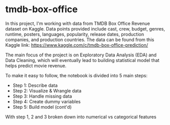 # tmdb-box-office
In this project,  I'm working with data from TMDB Box Office Revenue dataset on Kaggle. Data points provided include cast, crew, budget, genres, runtime, posters, languages, popularity, release dates, production companies, and production countries. The data can be found from this Kaggle link:
https://www.kaggle.com/c/tmdb-box-office-prediction/


The main focus of the project is on Exploratory Data Analysis (EDA) and Data Cleaning, which will eventually lead to building statistical model that helps predict movie revenue.

To make it easy to follow, the notebook is divided into 5 main steps:
- Step 1: Describe data
- Step 2: Visualize & Wrangle data
- Step 3: Handle missing data
- Step 4: Create dummy variables
- Step 5: Build model (cont'd)

With step 1, 2 and 3 broken down into numerical vs categorical features
